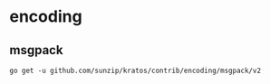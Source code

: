 # encoding

## msgpack

```shell
go get -u github.com/sunzip/kratos/contrib/encoding/msgpack/v2
```

